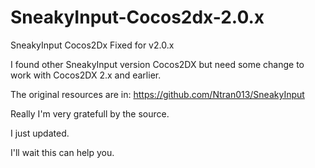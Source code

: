 SneakyInput-Cocos2dx-2.0.x
==========================

SneakyInput Cocos2Dx Fixed for v2.0.x

I found other SneakyInput version Cocos2DX but need some change to work with Cocos2DX 2.x and earlier.

The original resources are in: https://github.com/Ntran013/SneakyInput

Really I'm very gratefull by the source.

I just updated.

I'll wait this can help you.